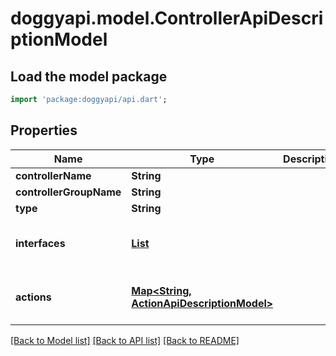 # doggyapi.model.ControllerApiDescriptionModel

## Load the model package
```dart
import 'package:doggyapi/api.dart';
```

## Properties
Name | Type | Description | Notes
------------ | ------------- | ------------- | -------------
**controllerName** | **String** |  | [optional] 
**controllerGroupName** | **String** |  | [optional] 
**type** | **String** |  | [optional] 
**interfaces** | [**List<ControllerInterfaceApiDescriptionModel>**](ControllerInterfaceApiDescriptionModel.md) |  | [optional] [default to const []]
**actions** | [**Map<String, ActionApiDescriptionModel>**](ActionApiDescriptionModel.md) |  | [optional] [default to const {}]

[[Back to Model list]](../README.md#documentation-for-models) [[Back to API list]](../README.md#documentation-for-api-endpoints) [[Back to README]](../README.md)


